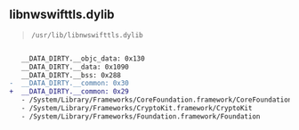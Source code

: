 ## libnwswifttls.dylib

> `/usr/lib/libnwswifttls.dylib`

```diff

   __DATA_DIRTY.__objc_data: 0x130
   __DATA_DIRTY.__data: 0x1090
   __DATA_DIRTY.__bss: 0x288
-  __DATA_DIRTY.__common: 0x30
+  __DATA_DIRTY.__common: 0x29
   - /System/Library/Frameworks/CoreFoundation.framework/CoreFoundation
   - /System/Library/Frameworks/CryptoKit.framework/CryptoKit
   - /System/Library/Frameworks/Foundation.framework/Foundation

```
